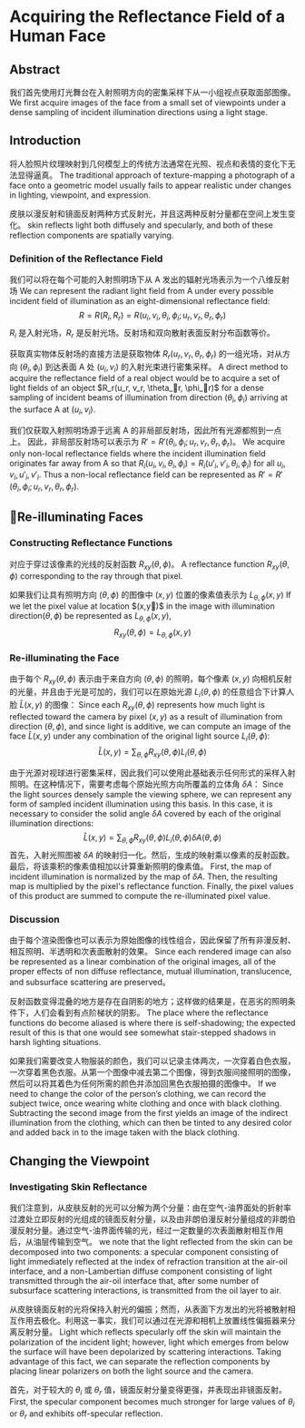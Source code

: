 # Acquiring the Reflectance Field of a Human Face

## Abstract

我们首先使用灯光舞台在入射照明方向的密集采样下从一小组视点获取面部图像。
We first acquire images of the face from a small set of viewpoints under a dense sampling of incident illumination directions using a light stage.

## Introduction

将人脸照片纹理映射到几何模型上的传统方法通常在光照、视点和表情的变化下无法显得逼真。
The traditional approach of texture-mapping a photograph of a face onto a geometric model usually fails to appear realistic under changes in lighting, viewpoint, and expression.

皮肤以漫反射和镜面反射两种方式反射光，并且这两种反射分量都在空间上发生变化。
skin reflects light both diffusely and specularly, and both of these reflection components are spatially varying.

### Definition of the Reflectance Field

我们可以将在每个可能的入射照明场下从 A 发出的辐射光场表示为一个八维反射场
We can represent the radiant light field from A under every possible incident field of illumination as an eight-dimensional reflectance field:
$$
R=R(R_i,R_r)=R(u_i,v_i,\theta_i,\phi_i;u_r,v_r,\theta_r,\phi_r)
$$
$R_i$ 是入射光场，$R_r$ 是反射光场。反射场和双向散射表面反射分布函数等价。

获取真实物体反射场的直接方法是获取物体 $R_r(u_r, v_r, \theta_r, \phi_r)$ 的一组光场，对从方向 $(\theta_i,\phi_i)$ 到达表面 A 处 $(u_i, v_i)$ 的入射光束进行密集采样。
A direct method to acquire the reflectance field of a real object would be to acquire a set of light fields of an object $R_r(u_r, v_r, \theta_r, \phi_r)$ for a dense sampling of incident beams of illumination from direction $(\theta_i,\phi_i)$ arriving at the surface A at $(u_i, v_i)$.

我们仅获取入射照明场源于远离 A 的非局部反射场，因此所有光源都照到一点上。 因此，非局部反射场可以表示为 $R'=R'(\theta_i,\phi_i;u_r,v_r,\theta_r,\phi_r)$。
We acquire only non-local reflectance fields where the incident illumination field originates far away from A so that $R_i(u_i,v_i,\theta_i,\phi_i)=R_i(u'_i,v'_i,\theta_i,\phi_i)$ for all $u_i,v_i,u'_i,v'_i$. Thus a non-local reflectance field can be represented as $R'=R'(\theta_i,\phi_i;u_r,v_r,\theta_r,\phi_r)$.

## Re-illuminating Faces

### Constructing Reflectance Functions

对应于穿过该像素的光线的反射函数 $R_{xy}(\theta,\phi)$。
A reflectance function $R_{xy}(\theta,\phi)$ corresponding to the ray through that pixel.

如果我们让具有照明方向 $(\theta,\phi)$ 的图像中 $(x,y)$ 位置的像素值表示为 $L_{\theta,\phi}(x,y)$
If we let the pixel value at location $(x,y)$ in the image with illumination direction$(\theta,\phi)$ be represented as $L_{\theta,\phi}(x,y)$,
$$
R_{xy}(\theta,\phi)=L_{\theta,\phi}(x,y)
$$

### Re-illuminating the Face

由于每个 $R_{xy}(\theta,\phi)$ 表示由于来自方向 $(\theta,\phi)$ 的照明，每个像素 $(x,y)$ 向相机反射的光量，并且由于光是可加的，我们可以在原始光源 $L_i(\theta,\phi)$ 的任意组合下计算人脸 $\hat{L}(x,y)$ 的图像：
Since each $R_{xy}(\theta,\phi)$ represents how much light is reflected toward the camera by pixel $(x,y)$ as a result of illumination from direction $(\theta, \phi)$, and since light is additive, we can compute an image of the face $\hat{L}(x,y)$ under any combination of the original light source $L_i(\theta,\phi)$:
$$
\hat{L}(x,y)=\sum_{\theta,\phi}R_{xy}(\theta,\phi)L_i(\theta,\phi)
$$


由于光源对视球进行密集采样，因此我们可以使用此基础表示任何形式的采样入射照明。在这种情况下，需要考虑每个原始光照方向所覆盖的立体角 $\delta A$： 
Since the light sources densely sample the viewing sphere, we can represent any form of sampled incident illumination using this basis. In this case, it is necessary to consider the solid angle $\delta A$ covered by each of the original illumination directions:
$$
\hat{L}(x,y)=\sum_{\theta,\phi}R_{xy}(\theta,\phi)L_i(\theta,\phi)\delta A(\theta,\phi)
$$
首先，入射光照图被 $\delta A$ 的映射归一化。然后，生成的映射乘以像素的反射函数。最后，将该乘积的像素值相加以计算重新照明的像素值。
First, the map of incident illumination is normalized by the map of $\delta A$. Then, the resulting map is multiplied by the pixel's reflectance function. Finally, the pixel values of this product are summed to compute the re-illuminated pixel value.

### Discussion

由于每个渲染图像也可以表示为原始图像的线性组合，因此保留了所有非漫反射、相互照明、半透明和次表面散射的效果。
Since each rendered image can also be represented as a linear combination of the original images, all of the proper effects of non diffuse reflectance, mutual illumination, translucence, and subsurface scattering are preserved。

反射函数变得混叠的地方是存在自阴影的地方；这样做的结果是，在恶劣的照明条件下，人们会看到有点阶梯状的阴影。
The place where the reflectance functions do become aliased is where there is self-shadowing; the expected result of this is that one would see somewhat stair-stepped shadows in harsh lighting situations.

如果我们需要改变人物服装的颜色，我们可以记录主体两次，一次穿着白色衣服，一次穿着黑色衣服。从第一个图像中减去第二个图像，得到衣服间接照明的图像，然后可以将其着色为任何所需的颜色并添加回黑色衣服拍摄的图像中。
If we need to change the color of the person’s clothing, we can record the subject twice, once wearing white clothing and once with black clothing. Subtracting the second image from the first yields an image of the indirect illumination from the clothing, which can then be tinted to any desired color and added back in to the image taken with the black clothing.

## Changing the Viewpoint

### Investigating Skin Reflectance

我们注意到，从皮肤反射的光可以分解为两个分量：由在空气-油界面处的折射率过渡处立即反射的光组成的镜面反射分量，以及由非朗伯漫反射分量组成的非朗伯漫反射分量。通过空气-油界面传输的光，经过一定数量的次表面散射相互作用后，从油层传输到空气。
we note that the light reflected from the skin can be decomposed into two components: a specular component consisting of light immediately reflected at the index of refraction transition at the air-oil interface, and a non-Lambertian diffuse component consisting of light transmitted through the air-oil interface that, after some number of subsurface scattering interactions, is transmitted from the oil layer to air.

从皮肤镜面反射的光将保持入射光的偏振；然而，从表面下方发出的光将被散射相互作用去极化。利用这一事实，我们可以通过在光源和相机上放置线性偏振器来分离反射分量。
Light which reflects specularly off the skin will maintain the polarization of the incident light; however, light which emerges from below the surface will have been depolarized by scattering interactions. Taking advantage of this fact, we can separate the reflection components by placing linear polarizers on both the light source and the camera.

首先，对于较大的 $\theta_i$ 或 $\theta_r$ 值，镜面反射分量变得更强，并表现出非镜面反射。
First, the specular component becomes much stronger for large values of $\theta_i$ or $\theta_r$ and exhibits off-specular reflection.








